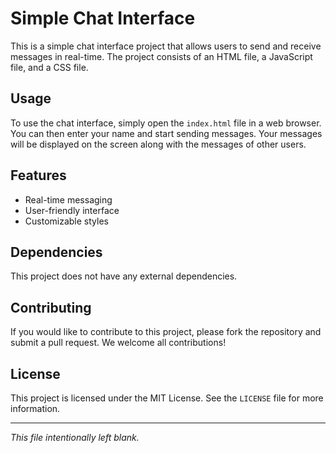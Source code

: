 # Simple Chat Interface

This is a simple chat interface project that allows users to send and receive messages in real-time. The project consists of an HTML file, a JavaScript file, and a CSS file.

## Usage

To use the chat interface, simply open the `index.html` file in a web browser. You can then enter your name and start sending messages. Your messages will be displayed on the screen along with the messages of other users.

## Features

- Real-time messaging
- User-friendly interface
- Customizable styles

## Dependencies

This project does not have any external dependencies.

## Contributing

If you would like to contribute to this project, please fork the repository and submit a pull request. We welcome all contributions!

## License

This project is licensed under the MIT License. See the `LICENSE` file for more information.

---

*This file intentionally left blank.*